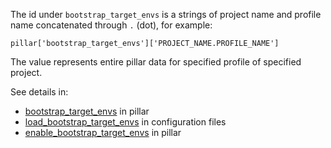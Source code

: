 
The id under `bootstrap_target_envs` is a strings of project name and profile
name concatenated through `.` (dot), for example:
```
pillar['bootstrap_target_envs']['PROJECT_NAME.PROFILE_NAME']
```

The value represents entire pillar data for specified profile of specified
project.

See details in:
* [bootstrap_target_envs][1] in pillar
* [load_bootstrap_target_envs][2] in configuration files
* [enable_bootstrap_target_envs][3] in pillar

[1]: docs/pillars/common/bootstrap_target_envs/readme.md
[2]: docs/configs/bootstrap/this_system_keys/load_bootstrap_target_envs/readme.md
[3]: docs/pillars/bootstrap/system_features/source_bootstrap_configuration/enable_bootstrap_target_envs/readme.md

